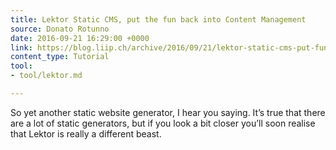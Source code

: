 ```yaml
---
title: Lektor Static CMS, put the fun back into Content Management
source: Donato Rotunno
date: 2016-09-21 16:29:00 +0000
link: https://blog.liip.ch/archive/2016/09/21/lektor-static-cms-put-fun-back-content-management.html
content_type: Tutorial
tool:
- tool/lektor.md

---
```

So yet another static website generator, I hear you saying. It’s true that there are a lot of static generators, but if you look a bit closer you’ll soon realise that Lektor is really a different beast.


